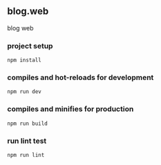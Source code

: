 ## blog.web
blog web

### project setup
```
npm install
```

### compiles and hot-reloads for development
```
npm run dev
```

### compiles and minifies for production
```
npm run build
```

### run lint test
```
npm run lint
```